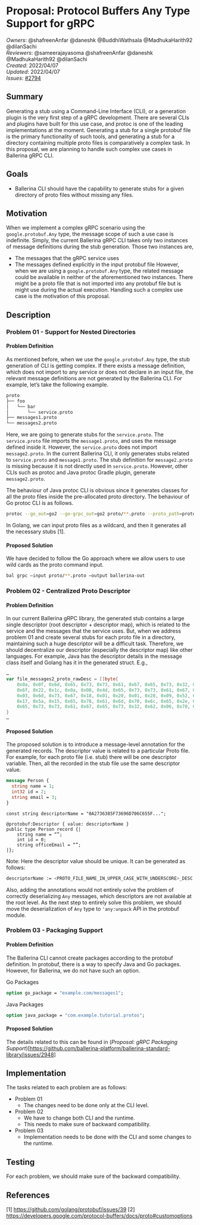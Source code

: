 # Proposal: Protocol Buffers Any Type Support for gRPC

_Owners_: @shafreenAnfar @daneshk @BuddhiWathsala @MadhukaHarith92 @dilanSachi  
_Reviewers_: @sameerajayasoma @shafreenAnfar @daneshk @MadhukaHarith92 @dilanSachi  
_Created_: 2022/04/07   
_Updated_: 2022/04/07  
_Issues_: [#2794](https://github.com/ballerina-platform/ballerina-standard-library/issues/2794)  

## Summary
Generating a stub using a Command-Line Interface (CLI), or a generation plugin is the very first step of a gRPC development. There are several CLIs and plugins have built for this use case, and protoc is one of the leading implementations at the moment. Generating a stub for a single protobuf file is the primary functionality of such tools, and generating a stub for a directory containing multiple proto files is comparatively a complex task. In this proposal, we are planning to handle such complex use cases in Ballerina gRPC CLI.

## Goals
- Ballerina CLI should have the capability to generate stubs for a given directory of proto files without missing any files.

## Motivation
When we implement a complex gRPC scenario using the `google.protobuf.Any` type, the message scope of such a use case is indefinite. Simply, the current Ballerina gRPC CLI takes only two instances of message definitions during the stub generation. Those two instances are,
- The messages that the gRPC service uses
- The messages defined explicitly in the input protobuf file
  However, when we are using a `google.protobuf.Any` type, the related message could be available in neither of the aforementioned two instances. There might be a proto file that is not imported into any protobuf file but is might use during the actual execution. Handling such a complex use case is the motivation of this proposal.

## Description
### Problem 01 - Support for Nested Directories
#### Problem Definition
As mentioned before, when we use the `google.protobuf.Any` type, the stub generation of CLI is getting complex. If there exists a message definition, which does not import to any service or does not declare in an input file, the relevant message definitions are not generated by the Ballerina CLI. For example, let’s take the following example.

```sh
proto
├── foo
│   └── bar
│       └── service.proto
├── messages1.proto
└── messages2.proto
```
Here, we are going to generate stubs for the `service.proto`. The `service.proto` file imports the `message1.proto`, and uses the message defined inside it. However, the `service.proto` does not import `message2.proto`. In the current Ballerina CLI, it only generates stubs related to `service.proto` and `message1.proto`. The stub definition for `message2.proto` is missing because it is not directly used in `service.proto`. However, other CLIs such as protoc and Java protoc Gradle plugin, generate `message2.proto`.

The behaviour of Java protoc CLI is obvious since it generates classes for all the proto files inside the pre-allocated proto directory. The behaviour of Go protoc CLI is as follows.

```sh
protoc --go_out=go2 --go-grpc_out=go2 proto/**.proto --proto_path=proto
```
In Golang, we can input proto files as a wildcard, and then it generates all the necessary stubs [1].

#### Proposed Solution
We have decided to follow the Go approach where we allow users to use wild cards as the proto command input.
```sh
bal grpc –input proto/**.proto –output ballerina-out
```

### Problem 02 - Centralized Proto Descriptor
#### Problem Definition
In our current Ballerina gRPC library, the generated stub contains a large single descriptor (root descriptor + descriptor map), which is related to the service and the messages that the service uses. But, when we address problem 01 and create several stubs for each proto file in a directory, maintaining such a huge descriptor will be a difficult task. Therefore, we should decentralize our descriptor (especially the descriptor map) like other languages. For example, Java has the descriptor details in the message class itself and Golang has it in the generated struct.
E.g., 
```go
…
var file_messages2_proto_rawDesc = []byte{
	0x0a, 0x0f, 0x6d, 0x65, 0x73, 0x73, 0x61, 0x67, 0x65, 0x73, 0x32, 0x2e, 0x70, 0x72, 0x6f, 0x74,
	0x6f, 0x22, 0x1c, 0x0a, 0x08, 0x4d, 0x65, 0x73, 0x73, 0x61, 0x67, 0x65, 0x32, 0x12, 0x10, 0x0a,
	0x03, 0x6d, 0x73, 0x67, 0x18, 0x01, 0x20, 0x01, 0x28, 0x09, 0x52, 0x03, 0x6d, 0x73, 0x67, 0x42,
	0x17, 0x5a, 0x15, 0x65, 0x78, 0x61, 0x6d, 0x70, 0x6c, 0x65, 0x2e, 0x63, 0x6f, 0x6d, 0x2f, 0x6d,
	0x65, 0x73, 0x73, 0x61, 0x67, 0x65, 0x73, 0x32, 0x62, 0x06, 0x70, 0x72, 0x6f, 0x74, 0x6f, 0x33,
}
…
```
#### Proposed Solution
The proposed solution is to introduce a message-level annotation for the generated records. The descriptor value is related to a particular Proto file. For example, for each proto file (i.e. stub) there will be one descriptor variable. Then, all the recorded in the stub file use the same descriptor value.

```proto
message Person {
  string name = 1;
  int32 id = 2;
  string email = 3;
}
```
```ballerina
const string descriptorName = "0A2736385F73696D706C655F...";

@protobuf:Descriptor { value: descriptorName }
public type Person record {|
    string name = “”;
    int id = 0;
    string officeEmail = “”;
|};
```
Note: Here the descriptor value should be unique. It can be generated as follows:
```sh
descriptorName := <PROTO_FILE_NAME_IN_UPPER_CASE_WITH_UNDERSCORE>_DESC
```

Also, adding the annotations would not entirely solve the problem of correctly deserializing `Any` messages, which descriptors are not available at the root level. As the next step to entirely solve this problem, we should move the deserialization of `Any` type to `'any:unpack` API in the protobuf module.

### Problem 03 - Packaging Support
#### Problem Definition
The Ballerina CLI cannot create packages according to the protobuf definition. In protobuf, there is a way to specify Java and Go packages. However, for Ballerina, we do not have such an option.

Go Packages
```proto
option go_package = "example.com/messages1";
```

Java Packages
```proto
option java_package = "com.example.tutorial.protos";
```
#### Proposed Solution 
The details related to this can be found in (*Proposal: gRPC Packaging Support*)[https://github.com/ballerina-platform/ballerina-standard-library/issues/2948]

## Implementation
The tasks related to each problem are as follows:
- Problem 01
    - The changes need to be done only at the CLI level.
- Problem 02
    - We have to change both CLI and the runtime.
    - This needs to make sure of backward compatibility.
- Problem 03
    - Implementation needs to be done with the CLI and some changes to the runtime.

## Testing
For each problem, we should make sure of the backward compatibility.

## References
[1] https://github.com/golang/protobuf/issues/39
[2] https://developers.google.com/protocol-buffers/docs/proto#customoptions
